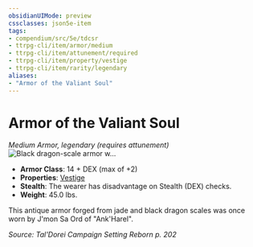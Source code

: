 ```yaml
---
obsidianUIMode: preview
cssclasses: json5e-item
tags:
- compendium/src/5e/tdcsr
- ttrpg-cli/item/armor/medium
- ttrpg-cli/item/attunement/required
- ttrpg-cli/item/property/vestige
- ttrpg-cli/item/rarity/legendary
aliases: 
- "Armor of the Valiant Soul"
---
```

# Armor of the Valiant Soul
*Medium Armor, legendary (requires attunement)*  
![Black dragon-scale armor w...](/3-Mechanics/CLI/items/img/armorofthevaliantsoul.webp#right "Black dragon-scale armor with a red sash, gold shoulder plates, and an emerald breastplate and collar with draconic markings.")  

- **Armor Class**: 14 + DEX (max of +2)
- **Properties**: [Vestige](/3-Mechanics/CLI/rules/item-properties.md#Vestige)
- **Stealth**: The wearer has disadvantage on Stealth (DEX) checks.
- **Weight**: 45.0 lbs.

This antique armor forged from jade and black dragon scales was once worn by J'mon Sa Ord of "Ank'Harel".

*Source: Tal'Dorei Campaign Setting Reborn p. 202*